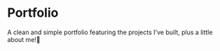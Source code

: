 # **Portfolio**
A clean and simple portfolio featuring the projects I've built, plus a little about me!🐺
